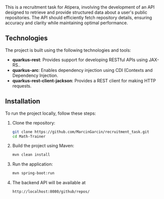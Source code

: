 This is a recruitment task for Atipera, involving the development of an API designed to retrieve and provide structured data about a user's public repositories. The API should efficiently fetch repository details, ensuring accuracy and clarity while maintaining optimal performance.

## Technologies

The project is built using the following technologies and tools:

  - **quarkus-rest**: Provides support for developing RESTful APIs using JAX-RS..
  - **quarkus-arc**: Enables dependency injection using CDI (Contexts and Dependency Injection.
  - **quarkus-rest-client-jackson**: Provides a REST client for making HTTP requests.

## Installation

To run the project locally, follow these steps:

1. Clone the repository:
   ```bash
   git clone https://github.com/MarcinGarcin/recruitment_task.git
   cd Math-Trainer
2. Build the project using Maven:
   ```bash
   mvn clean install
3. Run the application:
   ```bash
   mvn spring-boot:run
4. The backend API will be available at
   ```bash
   http://localhost:8080/github/repos/
